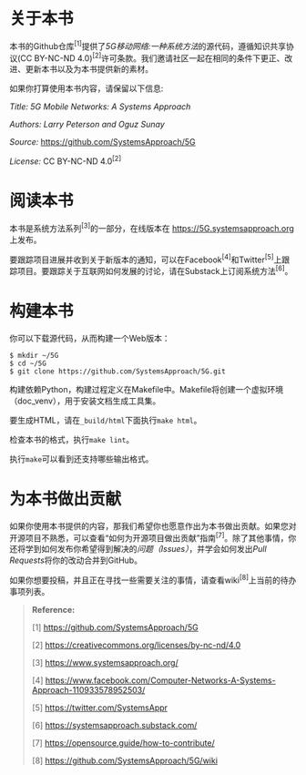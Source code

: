 # 关于本书
本书的Github仓库<sup>[1]</sup>提供了*5G移动网络:一种系统方法*的源代码，遵循知识共享协议(CC BY-NC-ND 4.0)<sup>[2]</sup>许可条款。我们邀请社区一起在相同的条件下更正、改进、更新本书以及为本书提供新的素材。

如果你打算使用本书内容，请保留以下信息:

*Title: 5G Mobile Networks: A Systems Approach*

*Authors: Larry Peterson and Oguz Sunay*

*Source:* https://github.com/SystemsApproach/5G

*License:* CC BY-NC-ND 4.0<sup>[2]</sup>

# 阅读本书
本书是系统方法系列<sup>[3]</sup>的一部分，在线版本在 https://5G.systemsapproach.org 上发布。

要跟踪项目进展并收到关于新版本的通知，可以在Facebook<sup>[4]</sup>和Twitter<sup>[5]</sup>上跟踪项目。要跟踪关于互联网如何发展的讨论，请在Substack上订阅系统方法<sup>[6]</sup>。

# 构建本书
你可以下载源代码，从而构建一个Web版本：
```
$ mkdir ~/5G
$ cd ~/5G
$ git clone https://github.com/SystemsApproach/5G.git
```
构建依赖Python，构建过程定义在Makefile中。Makefile将创建一个虚拟环境（doc_venv），用于安装文档生成工具集。

要生成HTML，请在```_build/html```下面执行```make html```。

检查本书的格式，执行```make lint```。

执行```make```可以看到还支持哪些输出格式。

# 为本书做出贡献
如果你使用本书提供的内容，那我们希望你也愿意作出为本书做出贡献。如果您对开源项目不熟悉，可以查看“如何为开源项目做出贡献”指南<sup>[7]</sup>。除了其他事情，你还将学到如何发布你希望得到解决的*问题（Issues）*，并学会如何发出*Pull Requests*将你的改动合并到GitHub。

如果你想要投稿，并且正在寻找一些需要关注的事情，请查看wiki<sup>[8]</sup>上当前的待办事项列表。

> **Reference:**
> 
> [1] https://github.com/SystemsApproach/5G
> 
> [2] https://creativecommons.org/licenses/by-nc-nd/4.0
> 
> [3] https://www.systemsapproach.org/
> 
> [4] https://www.facebook.com/Computer-Networks-A-Systems-Approach-110933578952503/
> 
> [5] https://twitter.com/SystemsAppr
> 
> [6] https://systemsapproach.substack.com/
> 
> [7] https://opensource.guide/how-to-contribute/
> 
> [8] https://github.com/SystemsApproach/5G/wiki
